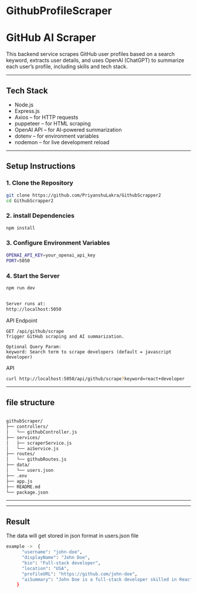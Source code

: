# GithubProfileScraper

# GitHub AI Scraper

This backend service scrapes GitHub user profiles based on a search keyword, extracts user details, and uses OpenAI (ChatGPT) to summarize each user’s profile, including skills and tech stack.

---

## Tech Stack

- Node.js
- Express.js
- Axios – for HTTP requests
- puppeteer – for HTML scraping
- OpenAI API – for AI-powered summarization
- dotenv – for environment variables
- nodemon – for live development reload

---

## Setup Instructions

### 1. Clone the Repository

```bash
git clone https://github.com/PriyanshuLakra/GithubScrapper2
cd GithubScrapper2

```
### 2. install Dependencies

```bash
npm install

```
### 3. Configure Environment Variables

```bash
OPENAI_API_KEY=your_openai_api_key
PORT=5050

```
### 4. Start the Server

```bash
npm run dev


Server runs at:
http://localhost:5050

```
API Endpoint

```
GET /api/github/scrape
Trigger GitHub scraping and AI summarization.

Optional Query Param:
keyword: Search term to scrape developers (default = javascript developer)

```
API 
```bash
curl http://localhost:5050/api/github/scrape?keyword=react+developer


`````

---

## file structure 

``` bash

githubScraper/
├── controllers/
│   └── githubController.js
├── services/
│   ├── scraperService.js
│   └── aiService.js
├── routes/
│   └── githubRoutes.js
├── data/
│   └── users.json
├── .env
├── app.js
├── README.md
└── package.json

```
---
---

## Result

The data will get stored in json format in users.json file 

```bash
example ->  {
      "username": "john-doe",
      "displayName": "John Doe",
      "bio": "Full-stack developer",
      "location": "USA",
      "profileURL": "https://github.com/john-doe",
      "aiSummary": "John Doe is a full-stack developer skilled in React, Node.js..."
    }










